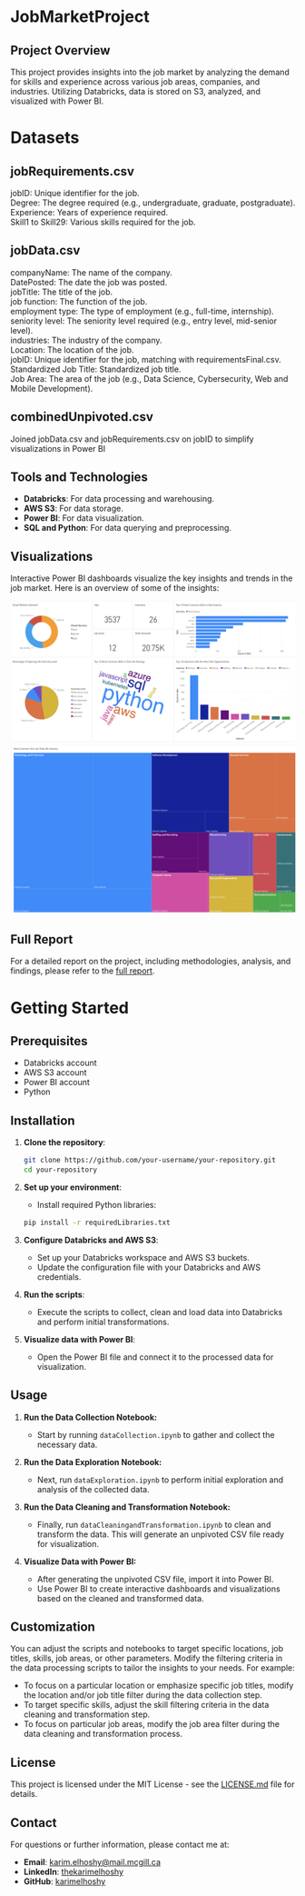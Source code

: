 # JobMarketProject

## Project Overview

This project provides insights into the job market by analyzing the demand for skills and experience across various job areas, companies, and industries. Utilizing Databricks, data is stored on S3, analyzed, and visualized with Power BI.

# Datasets

## jobRequirements.csv
jobID: Unique identifier for the job. <br>
Degree: The degree required (e.g., undergraduate, graduate, postgraduate).<br>
Experience: Years of experience required.<br>
Skill1 to Skill29: Various skills required for the job.

## jobData.csv
companyName: The name of the company. <br>
DatePosted: The date the job was posted. <br>
jobTitle: The title of the job. <br>
job function: The function of the job. <br>
employment type: The type of employment (e.g., full-time, internship). <br>
seniority level: The seniority level required (e.g., entry level, mid-senior level). <br>
industries: The industry of the company. <br>
Location: The location of the job. <br>
jobID: Unique identifier for the job, matching with requirementsFinal.csv. <br>
Standardized Job Title: Standardized job title. <br>
Job Area: The area of the job (e.g., Data Science, Cybersecurity, Web and Mobile Development).

## combinedUnpivoted.csv
Joined jobData.csv and jobRequirements.csv on jobID to simplify visualizations in Power BI <br>

## Tools and Technologies
   - **Databricks**: For data processing and warehousing.
   - **AWS S3**: For data storage.
   - **Power BI**: For data visualization.
   - **SQL and Python**: For data querying and preprocessing.

## Visualizations
Interactive Power BI dashboards visualize the key insights and trends in the job market. Here is an overview of some of the insights:<br>

![My Image](https://github.com/karimelhoshy/JobMarketProject/blob/main/dashboard.png)<br>
![My Image](https://github.com/karimelhoshy/JobMarketProject/blob/main/jobTitlesPerIndustry.png)

## Full Report
For a detailed report on the project, including methodologies, analysis, and findings, please refer to the [full report](https://github.com/karimelhoshy/JobMarketProject/blob/main/jobMarketProjectReport.pdf).


# Getting Started

## Prerequisites
   - Databricks account 
   - AWS S3 account
   - Power BI account
   - Python 


## Installation

1. **Clone the repository**:
   ```bash
   git clone https://github.com/your-username/your-repository.git
   cd your-repository
   ```


2. **Set up your environment**:
   - Install required Python libraries:
   ```bash
   pip install -r requiredLibraries.txt
   ```

3. **Configure Databricks and AWS S3**:
   - Set up your Databricks workspace and AWS S3 buckets.
   - Update the configuration file with your Databricks and AWS credentials.

4. **Run the scripts**:
   - Execute the scripts to collect, clean and load data into Databricks and perform initial transformations.

5. **Visualize data with Power BI**:
   - Open the Power BI file and connect it to the processed data for visualization.


## Usage

1. **Run the Data Collection Notebook:**
   - Start by running `dataCollection.ipynb` to gather and collect the necessary data.

2. **Run the Data Exploration Notebook:**
   - Next, run `dataExploration.ipynb` to perform initial exploration and analysis of the collected data.

3. **Run the Data Cleaning and Transformation Notebook:**
   - Finally, run `dataCleaningandTransformation.ipynb` to clean and transform the data. This will generate an unpivoted CSV file ready for visualization.

4. **Visualize Data with Power BI:**
   - After generating the unpivoted CSV file, import it into Power BI.
   - Use Power BI to create interactive dashboards and visualizations based on the cleaned and transformed data.


## Customization

You can adjust the scripts and notebooks to target specific locations, job titles, skills, job areas, or other parameters. Modify the filtering criteria in the data processing scripts to tailor the insights to your needs. For example:
   - To focus on a particular location or emphasize specific job titles, modify the location and/or job title filter during the data collection step.
   - To target specific skills, adjust the skill filtering criteria in the data cleaning and transformation step.
   - To focus on particular job areas, modify the job area filter during the data cleaning and transformation process.


## License

This project is licensed under the MIT License - see the [LICENSE.md](https://github.com/karimelhoshy/JobMarketProject/blob/main/LICENSE.md) file for details.


## Contact

For questions or further information, please contact me at:
   - **Email**: [karim.elhoshy@mail.mcgill.ca](mailto:karim.elhoshy@mail.mcgill.ca)
   - **LinkedIn**: [thekarimelhoshy](https://linkedin.com/in/thekarimelhoshy)
   - **GitHub**: [karimelhoshy](https://github.com/karimelhoshy)

